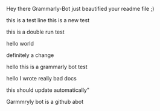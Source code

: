 Hey there Grammarly-Bot just beautified your readme file ;) 

 this is a test line
this is a new test

this is a double run test

hello world

definitely a change

hello this is a grammarly bot test

hello I wrote really bad docs

this should update automatically"

Garmmryly bot is a github abot
